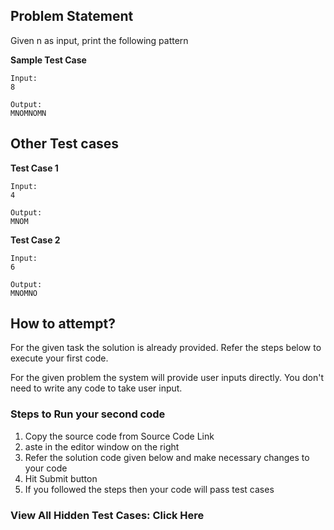 ## Problem Statement
Given n as input, print the following pattern

**Sample Test Case**
```
Input:
8

Output:
MNOMNOMN
```
## Other Test cases

**Test Case 1**
```
Input:
4

Output:
MNOM
```
**Test Case 2**
```
Input:
6

Output:
MNOMNO
```
## How to attempt?
For the given task the solution is already provided. Refer the steps below to execute your first code.

For the given problem the system will provide user inputs directly. You don't need to write any code to take user input.

### Steps to Run your second code
1. Copy the source code from Source Code Link
2. aste in the editor window on the right
3. Refer the solution code given below and make necessary changes to your code
4. Hit Submit button
5. If you followed the steps then your code will pass test cases

### View All Hidden Test Cases: Click Here
